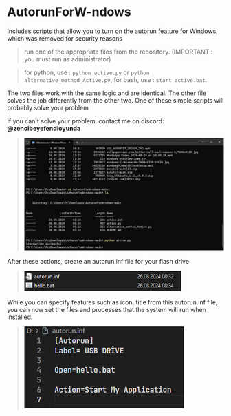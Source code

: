 # AutorunForW-ndows
Includes scripts that allow you to turn on the autorun feature for Windows, which was removed for security reasons

> run one of the appropriate files from the repository. (IMPORTANT : you must run as administrator)

> for python, use : `python active.py` or `python alternative_method_Active.py`,
> for bash, use : `start active.bat`.

The two files work with the same logic and are identical. The other file solves the job differently from the other two. One of these simple scripts will probably solve your problem

If you can't solve your problem, contact me on discord: **@zencibeyefendioyunda**

> ![Example](example/1.png)

After these actions, create an autorun.inf file for your flash drive

> ![Example](example/2.png)


While you can specify features such as icon, title from this autorun.inf file, you can now set the files and processes that the system will run when installed.
> ![Example](example/3.png)